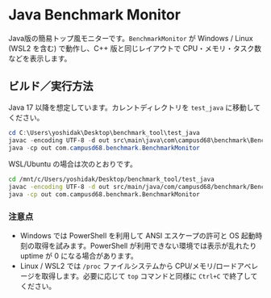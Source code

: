 ﻿# Java Benchmark Monitor

Java版の簡易トップ風モニターです。`BenchmarkMonitor` が Windows / Linux (WSL2 を含む) で動作し、C++ 版と同じレイアウトで CPU・メモリ・タスク数などを表示します。

## ビルド／実行方法

Java 17 以降を想定しています。カレントディレクトリを `test_java` に移動してください。

```powershell
cd C:\Users\yoshidak\Desktop\benchmark_tool\test_java
javac -encoding UTF-8 -d out src\main\java\com\campusd68\benchmark\BenchmarkMonitor.java
java -cp out com.campusd68.benchmark.BenchmarkMonitor
```

WSL/Ubuntu の場合は次のとおりです。

```bash
cd /mnt/c/Users/yoshidak/Desktop/benchmark_tool/test_java
javac -encoding UTF-8 -d out src/main/java/com/campusd68/benchmark/BenchmarkMonitor.java
java -cp out com.campusd68.benchmark.BenchmarkMonitor
```

### 注意点
- Windows では PowerShell を利用して ANSI エスケープの許可と OS 起動時刻の取得を試みます。PowerShell が利用できない環境では表示が乱れたり uptime が 0 になる場合があります。
- Linux / WSL2 では `/proc` ファイルシステムから CPU/メモリ/ロードアベレージを取得します。必要に応じて `top` コマンドと同様に `Ctrl+C` で終了してください。

